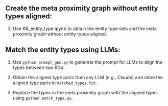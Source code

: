 
## Create the meta proximity graph without entity types aligned:

1. Use KB_entity_type.ipynb to obtain the entity type sets and the meta proximity graph without entity types aligned.


## Match the entity types using LLMs:

1. Use `python prompt_gen.py` to generate the prompt for LLMs to align the types between two KGs.

2. Obtain the aligned type pairs from any LLM (e.g., Claude) and store the aligned type pairs in `matched_types.txt`.

3. Replace the types in the meta proximity graph with the aligned types using `python match_type.py`.
